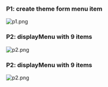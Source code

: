 ### P1: create theme form menu item

![p1.png](https://imgur.com/undefined)

### P2: displayMenu with 9 items

![p2.png](https://imgur.com/undefined)

### P2: displayMenu with 9 items

![p2.png]()
